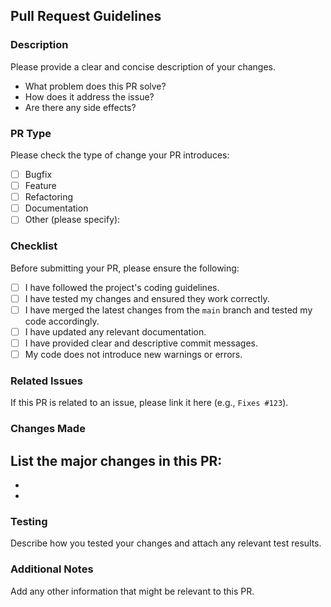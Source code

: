 ## Pull Request Guidelines

### Description
Please provide a clear and concise description of your changes.
- What problem does this PR solve?
- How does it address the issue?
- Are there any side effects?

### PR Type
Please check the type of change your PR introduces:
- [ ] Bugfix
- [ ] Feature
- [ ] Refactoring
- [ ] Documentation
- [ ] Other (please specify): 

### Checklist
Before submitting your PR, please ensure the following:
- [ ] I have followed the project's coding guidelines.
- [ ] I have tested my changes and ensured they work correctly.
- [ ] I have merged the latest changes from the `main` branch and tested my code accordingly.
- [ ] I have updated any relevant documentation.
- [ ] I have provided clear and descriptive commit messages.
- [ ] My code does not introduce new warnings or errors.

### Related Issues
If this PR is related to an issue, please link it here (e.g., `Fixes #123`).

### Changes Made
List the major changes in this PR:
- 
- 
- 

### Testing
Describe how you tested your changes and attach any relevant test results.

### Additional Notes
Add any other information that might be relevant to this PR.
